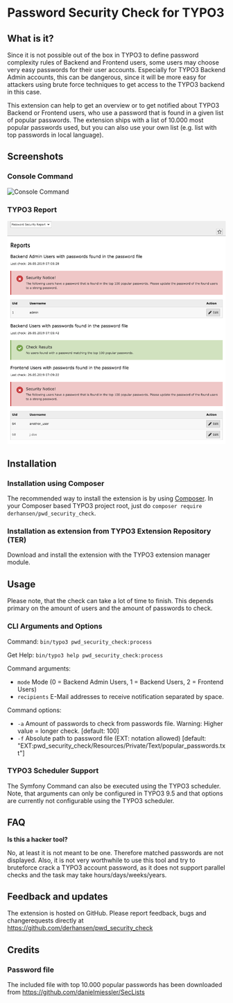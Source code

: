 Password Security Check for TYPO3
=================================

## What is it?

Since it is not possible out of the box in TYPO3 to define password complexity rules of Backend and Frontend users, 
some users may choose very easy passwords for their user accounts. Especially for TYPO3 Backend Admin accounts, this 
can be dangerous, since it will be more easy for attackers using brute force techniques to get access to the TYPO3 
backend in this case.

This extension can help to get an overview or to get notified about TYPO3 Backend or Frontend users, who use a password 
that is found in a given list of popular passwords. The extension ships with a list of 10.000 most popular passwords 
used, but you can also use your own list (e.g. list with top passwords in local language).  

## Screenshots

### Console Command

![Console Command](/Documentation/Images/command.gif)

### TYPO3 Report

![Report](/Documentation/Images/report.png)

## Installation

### Installation using Composer

The recommended way to install the extension is by using [Composer](https://getcomposer.org/). 
In your Composer based TYPO3 project root, just do `composer require derhansen/pwd_security_check`. 

### Installation as extension from TYPO3 Extension Repository (TER)

Download and install the extension with the TYPO3 extension manager module.

## Usage

Please note, that the check can take a lot of time to finish. This depends primary on the amount of users and the 
amount of passwords to check.  

### CLI Arguments and Options

Command: `bin/typo3 pwd_security_check:process`

Get Help: `bin/typo3 help pwd_security_check:process`

Command arguments:

* `mode` Mode (0 = Backend Admin Users, 1 = Backend Users, 2 = Frontend Users)
* `recipients` E-Mail addresses to receive notification separated by space.

Command options:

* `-a` Amount of passwords to check from passwords file. Warning: Higher value = longer check. [default: 100]
* `-f` Absolute path to password file (EXT: notation allowed) [default: "EXT:pwd_security_check/Resources/Private/Text/popular_passwords.txt"]

### TYPO3 Scheduler Support

The Symfony Command can also be executed using the TYPO3 scheduler. Note, that arguments can only be configured in 
TYPO3 9.5 and that options are currently not configurable using the TYPO3 scheduler.

## FAQ

**Is this a hacker tool?**

No, at least it is not meant to be one. Therefore matched passwords are not displayed. Also, it is not very 
worthwhile to use this tool and try to bruteforce crack a TYPO3 account password, as it does not support parallel
checks and the task may take hours/days/weeks/years. 

## Feedback and updates

The extension is hosted on GitHub. Please report feedback, bugs and changerequests directly at 
https://github.com/derhansen/pwd_security_check

## Credits

### Password file

The included file with top 10.000 popular passwords has been downloaded from https://github.com/danielmiessler/SecLists
    